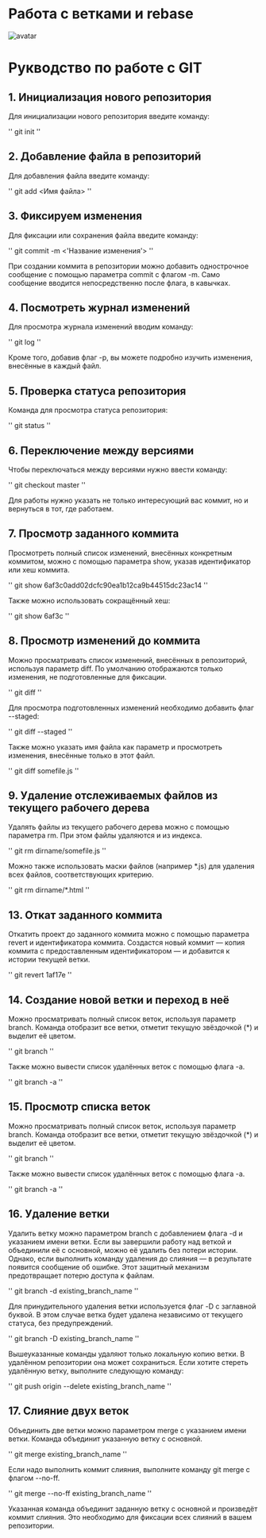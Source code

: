 # Работа с ветками и rebase
![avatar](avatar.png)

# Рукводство по работе с GIT

## 1. Инициализация нового репозитория

Для инициализации нового репозитория введите команду:

''
    git init
''

## 2. Добавление файла в репозиторий
Для добавления файла введите команду:

''
    git add <Имя файла>
''

## 3. Фиксируем изменения
Для фиксации или сохранения файла введите команду:

''
    git commit -m <'Название изменения'>
''

При создании коммита в репозитории можно добавить однострочное сообщение с помощью параметра commit с флагом -m. 
Само сообщение вводится непосредственно после флага, в кавычках.

## 4. Посмотреть журнал изменений
Для просмотра журнала изменений вводим команду:

''
    git log
''

Кроме того, добавив флаг -p, вы можете подробно изучить изменения, внесённые в каждый файл.

## 5. Проверка статуса репозитория
Команда для просмотра статуса репозитория:

''
    git status
''

## 6. Переключение между версиями
Чтобы переключаться между версиями нужно ввести команду:

''
    git checkout master
''

Для работы нужно указать не только интересующий вас коммит, 
но и вернуться в тот, где работаем.

## 7. Просмотр заданного коммита
Просмотреть полный список изменений, внесённых конкретным коммитом, 
можно с помощью параметра show, указав идентификатор или хеш коммита.

''
    git show 6af3c0add02dcfc90ea1b12ca9b44515dc23ac14
''

Также можно использовать сокращённый хеш:

''
    git show 6af3c
''

## 8. Просмотр изменений до коммита
Можно просматривать список изменений, внесённых в репозиторий, используя параметр diff. 
По умолчанию отображаются только изменения, не подготовленные для фиксации.

''
    git diff
''

Для просмотра подготовленных изменений необходимо добавить флаг --staged:

''
    git diff --staged
''

Также можно указать имя файла как параметр и просмотреть изменения, внесённые только в этот файл.

''
    git diff somefile.js
''

## 9. Удаление отслеживаемых файлов из текущего рабочего дерева
Удалять файлы из текущего рабочего дерева можно с помощью параметра rm. При этом файлы удаляются и из индекса.

''
    git rm dirname/somefile.js
''

Можно также использовать маски файлов (например *.js) для удаления всех файлов, соответствующих критерию.

''
    git rm dirname/*.html
''

## 13. Откат заданного коммита
Откатить проект до заданного коммита можно с помощью параметра revert и идентификатора коммита. 
Создастся новый коммит — копия коммита с предоставленным идентификатором — и добавится к истории текущей ветки.

''
    git revert 1af17e
''

## 14. Создание новой ветки и переход в неё
Можно просматривать полный список веток, используя параметр branch. 
Команда отобразит все ветки, отметит текущую звёздочкой (*) и выделит её цветом.

''
    git branch
''

Также можно вывести список удалённых веток с помощью флага -a.

''
    git branch -a
''

## 15. Просмотр списка веток
Можно просматривать полный список веток, используя параметр branch. Команда отобразит все ветки, отметит текущую звёздочкой (*) и выделит её цветом.

''
    git branch
''

Также можно вывести список удалённых веток с помощью флага -a.

''
    git branch -a
''

## 16. Удаление ветки
Удалить ветку можно параметром branch с добавлением флага -d и указанием имени ветки. Если вы завершили работу над веткой и объединили её с основной, можно её удалить без потери истории. Однако, если выполнить команду удаления до слияния — в результате появится сообщение об ошибке. Этот защитный механизм предотвращает потерю доступа к файлам.

''
    git branch -d existing_branch_name
''

Для принудительного удаления ветки используется флаг -D с заглавной буквой. В этом случае ветка будет удалена независимо от текущего статуса, без предупреждений.

''
    git branch -D existing_branch_name
''

Вышеуказанные команды удаляют только локальную копию ветки. В удалённом репозитории она может сохраниться. Если хотите стереть удалённую ветку, выполните следующую команду:

''
    git push origin --delete existing_branch_name
''

## 17. Слияние двух веток
Объединить две ветки можно параметром merge с указанием имени ветки. Команда объединит указанную ветку с основной.

''
    git merge existing_branch_name
''

Если надо выполнить коммит слияния, выполните команду git merge с флагом --no-ff.

''
    git merge --no-ff existing_branch_name
''

Указанная команда объединит заданную ветку с основной и произведёт коммит слияния. Это необходимо для фиксации всех слияний в вашем репозитории.